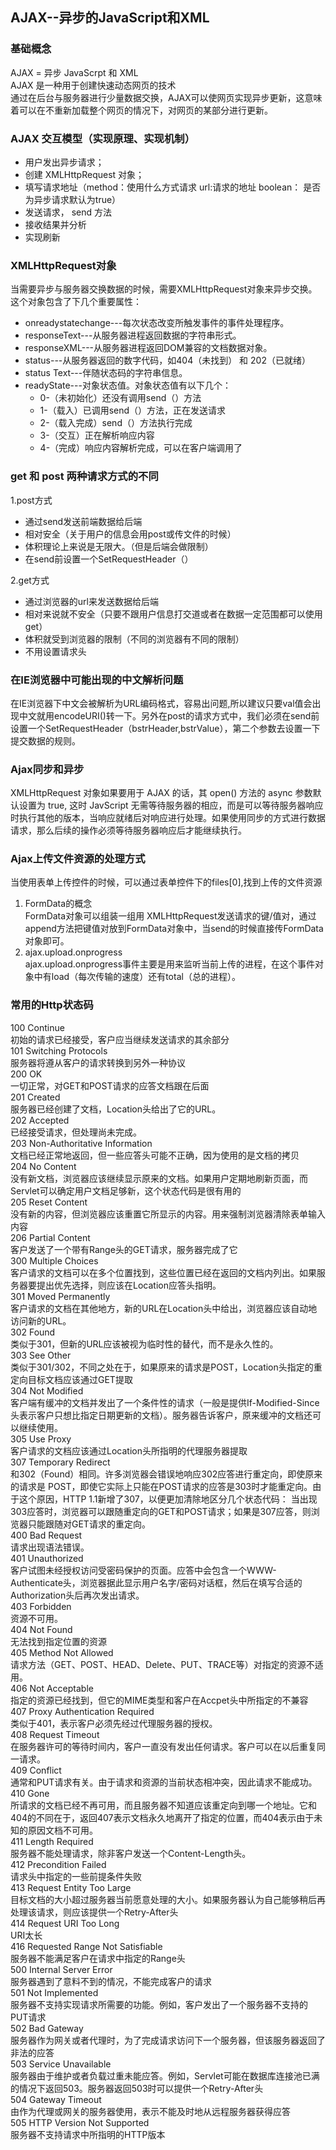 ## AJAX--异步的JavaScript和XML

### 基础概念

AJAX = 异步 JavaScrpt 和 XML   
AJAX 是一种用于创建快速动态网页的技术   
通过在后台与服务器进行少量数据交换，AJAX可以使网页实现异步更新，这意味着可以在不重新加载整个网页的情况下，对网页的某部分进行更新。 


### AJAX 交互模型（实现原理、实现机制）

* 用户发出异步请求；  
* 创建 XMLHttpRequest 对象；  
* 填写请求地址（method：使用什么方式请求 url:请求的地址 boolean： 是否为异步请求默认为true）  
* 发送请求， send 方法  
* 接收结果并分析  
* 实现刷新

### XMLHttpRequest对象
当需要异步与服务器交换数据的时候，需要XMLHttpRequest对象来异步交换。这个对象包含了下几个重要属性：  

* onreadystatechange---每次状态改变所触发事件的事件处理程序。
* responseText---从服务器进程返回数据的字符串形式。
* responseXML---从服务器进程返回DOM兼容的文档数据对象。
* status---从服务器返回的数字代码，如404（未找到） 和 202（已就绪）
* status Text---伴随状态码的字符串信息。
* readyState---对象状态值。对象状态值有以下几个：
	* 0-（未初始化）还没有调用send（）方法
	* 1-（载入）已调用send（）方法，正在发送请求
	* 2-（载入完成）send（）方法执行完成
	* 3-（交互）正在解析响应内容
	* 4-（完成）响应内容解析完成，可以在客户端调用了

### get 和 post 两种请求方式的不同    
1.post方式
   
* 通过send发送前端数据给后端   
* 相对安全（关于用户的信息会用post或传文件的时候）   
* 体积理论上来说是无限大。（但是后端会做限制）
* 在send前设置一个SetRequestHeader（）  

2.get方式

* 通过浏览器的url来发送数据给后端
* 相对来说就不安全（只要不跟用户信息打交道或者在数据一定范围都可以使用get）
* 体积就受到浏览器的限制（不同的浏览器有不同的限制）
* 不用设置请求头

### 在IE浏览器中可能出现的中文解析问题
在IE浏览器下中文会被解析为URL编码格式，容易出问题,所以建议只要val值会出现中文就用encodeURI()转一下。另外在post的请求方式中，我们必须在send前设置一个SetRequestHeader（bstrHeader,bstrValue），第二个参数去设置一下提交数据的规则。

### Ajax同步和异步

XMLHttpRequest 对象如果要用于 AJAX 的话，其 open() 方法的 async 参数默认设置为 true,
这时 JavScript 无需等待服务器的相应，而是可以等待服务器响应时执行其他的版本，当响应就绪后对响应进行处理。如果使用同步的方式进行数据请求，那么后续的操作必须等待服务器响应后才能继续执行。

### Ajax上传文件资源的处理方式
当使用表单上传控件的时候，可以通过表单控件下的files[0],找到上传的文件资源      
1. FormData的概念    
FormData对象可以组装一组用 XMLHttpRequest发送请求的键/值对，通过append方法把键值对放到FormData对象中，当send的时候直接传FormData对象即可。    
2. ajax.upload.onprogress   
ajax.upload.onprogress事件主要是用来监听当前上传的进程，在这个事件对象中有load（每次传输的速度）还有total（总的进程）。

### 常用的Http状态码
100 Continue    
  初始的请求已经接受，客户应当继续发送请求的其余部分    
101 Switching Protocols    
  服务器将遵从客户的请求转换到另外一种协议     
200 OK    
  一切正常，对GET和POST请求的应答文档跟在后面    
201 Created    
  服务器已经创建了文档，Location头给出了它的URL。    
202 Accepted       
  已经接受请求，但处理尚未完成。    
203 Non-Authoritative Information    
  文档已经正常地返回，但一些应答头可能不正确，因为使用的是文档的拷贝     
204 No Content     
  没有新文档，浏览器应该继续显示原来的文档。如果用户定期地刷新页面，而Servlet可以确定用户文档足够新，这个状态代码是很有用的     
205 Reset Content    
  没有新的内容，但浏览器应该重置它所显示的内容。用来强制浏览器清除表单输入内容    
206 Partial Content    
  客户发送了一个带有Range头的GET请求，服务器完成了它    
300 Multiple Choices    
  客户请求的文档可以在多个位置找到，这些位置已经在返回的文档内列出。如果服务器要提出优先选择，则应该在Location应答头指明。    
301 Moved Permanently    
  客户请求的文档在其他地方，新的URL在Location头中给出，浏览器应该自动地访问新的URL。    
302 Found    
  类似于301，但新的URL应该被视为临时性的替代，而不是永久性的。    
303 See Other    
  类似于301/302，不同之处在于，如果原来的请求是POST，Location头指定的重定向目标文档应该通过GET提取    
304 Not Modified     
  客户端有缓冲的文档并发出了一个条件性的请求（一般是提供If-Modified-Since头表示客户只想比指定日期更新的文档）。服务器告诉客户，原来缓冲的文档还可以继续使用。     
305 Use Proxy     
  客户请求的文档应该通过Location头所指明的代理服务器提取    
307 Temporary Redirect     
  和302（Found）相同。许多浏览器会错误地响应302应答进行重定向，即使原来的请求是 POST，即使它实际上只能在POST请求的应答是303时才能重定向。由于这个原因，HTTP 1.1新增了307，以便更加清除地区分几个状态代码： 当出现303应答时，浏览器可以跟随重定向的GET和POST请求；如果是307应答，则浏览器只能跟随对GET请求的重定向。      
400 Bad Request    
  请求出现语法错误。    
401 Unauthorized    
  客户试图未经授权访问受密码保护的页面。应答中会包含一个WWW-Authenticate头，浏览器据此显示用户名字/密码对话框，然后在填写合适的Authorization头后再次发出请求。     
403 Forbidden     
  资源不可用。    
404 Not Found        
  无法找到指定位置的资源      
405 Method Not Allowed      
  请求方法（GET、POST、HEAD、Delete、PUT、TRACE等）对指定的资源不适用。      
406 Not Acceptable     
  指定的资源已经找到，但它的MIME类型和客户在Accpet头中所指定的不兼容    
407 Proxy Authentication Required    
  类似于401，表示客户必须先经过代理服务器的授权。   
408 Request Timeout    
  在服务器许可的等待时间内，客户一直没有发出任何请求。客户可以在以后重复同一请求。    
409 Conflict   
  通常和PUT请求有关。由于请求和资源的当前状态相冲突，因此请求不能成功。    
410 Gone    
  所请求的文档已经不再可用，而且服务器不知道应该重定向到哪一个地址。它和404的不同在于，返回407表示文档永久地离开了指定的位置，而404表示由于未知的原因文档不可用。    
411 Length Required   
  服务器不能处理请求，除非客户发送一个Content-Length头。  
412 Precondition Failed   
  请求头中指定的一些前提条件失败    
413 Request Entity Too Large   
  目标文档的大小超过服务器当前愿意处理的大小。如果服务器认为自己能够稍后再处理该请求，则应该提供一个Retry-After头    
414 Request URI Too Long   
  URI太长   
416 Requested Range Not Satisfiable   
  服务器不能满足客户在请求中指定的Range头    
500 Internal Server Error   
  服务器遇到了意料不到的情况，不能完成客户的请求   
501 Not Implemented   
  服务器不支持实现请求所需要的功能。例如，客户发出了一个服务器不支持的PUT请求   
502 Bad Gateway   
  服务器作为网关或者代理时，为了完成请求访问下一个服务器，但该服务器返回了非法的应答    
503 Service Unavailable   
  服务器由于维护或者负载过重未能应答。例如，Servlet可能在数据库连接池已满的情况下返回503。服务器返回503时可以提供一个Retry-After头   
504 Gateway Timeout   
  由作为代理或网关的服务器使用，表示不能及时地从远程服务器获得应答    
505 HTTP Version Not Supported  
  服务器不支持请求中所指明的HTTP版本  